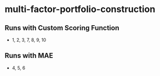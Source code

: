 # multi-factor-portfolio-construction


## Runs with Custom Scoring Function
- 1, 2, 3, 7, 8, 9, 10

## Runs with MAE
- 4, 5, 6